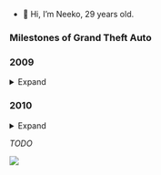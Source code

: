 - 👋 Hi, I’m Neeko, 29 years old.

### Milestones of Grand Theft Auto
<h3>2009</h3>

<details>
  <summary>Expand</summary>

- Discovery of SA-MP
- Playing on « The Godfather » and LS-RP
- Playing on « Le mode libre » from « Liberty Tree »
</details>

<h3>2010</h3>

<details>
  <summary>Expand</summary>

- Starting to learn how to script in Pawn and map with MTA
- Playing on « One Generation » as *John_Broadus*, *Phil_Broadus*, *Phil_Wade*
  - Administrator III
  - Mapper
  - Lead « Instructor »
  - Lead « Racer'z »
  - Member of « SFPD »
</details>

*TODO*

<!---
NeekoGta/NeekoGta is a ✨ special ✨ repository because its `README.md` (this file) appears on your GitHub profile.
You can click the Preview link to take a look at your changes.
--->

<img src="https://badges.pufler.dev/visits/NeekoGta/NeekoGta?style=flat-square&color=6875f5&logo=github" />
